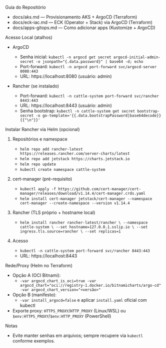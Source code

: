Guia do Repositório

- docs/aks.md — Provisionamento AKS + ArgoCD (Terraform)
- docs/eck-iac.md — ECK (Operator + Stack) via ArgoCD (Terraform)
- docs/apps-gitops.md — Como adicionar apps (Kustomize + ArgoCD)

Acesso Local (atalhos)

- ArgoCD
  - Senha inicial: `kubectl -n argocd get secret argocd-initial-admin-secret -o jsonpath="{.data.password}" | base64 -d; echo`
  - Port-forward: `kubectl -n argocd port-forward svc/argocd-server 8080:443`
  - URL: https://localhost:8080 (usuário: admin)

- Rancher (se instalado)
  - Port-forward: `kubectl -n cattle-system port-forward svc/rancher 8443:443`
  - URL: https://localhost:8443 (usuário: admin)
  - Senha bootstrap: `kubectl -n cattle-system get secret bootstrap-secret -o go-template='{{.data.bootstrapPassword|base64decode}}{{"\n"}}'`

Instalar Rancher via Helm (opcional)

1) Repositórios e namespace
   - `helm repo add rancher-latest https://releases.rancher.com/server-charts/latest`
   - `helm repo add jetstack https://charts.jetstack.io`
   - `helm repo update`
   - `kubectl create namespace cattle-system`

2) cert-manager (pré-requisito)
   - `kubectl apply -f https://github.com/cert-manager/cert-manager/releases/download/v1.14.4/cert-manager.crds.yaml`
   - `helm install cert-manager jetstack/cert-manager --namespace cert-manager --create-namespace --version v1.14.4`

3) Rancher (TLS próprio + hostname local)
   - `helm install rancher rancher-latest/rancher \
       --namespace cattle-system \
       --set hostname=127.0.0.1.sslip.io \
       --set ingress.tls.source=rancher \
       --set replicas=1`

4) Acesso
   - `kubectl -n cattle-system port-forward svc/rancher 8443:443`
   - URL: https://localhost:8443

Rede/Proxy (Helm no Terraform)

- Opção A (OCI Bitnami):
  - `-var argocd_chart_is_oci=true -var argocd_chart="oci://registry-1.docker.io/bitnamicharts/argo-cd" -var argocd_chart_version="<versão>"`
- Opção B (manifesto):
  - `-var install_argocd=false` e aplicar `install.yaml` oficial com kubectl
- Exporte proxy: `HTTPS_PROXY`/`HTTP_PROXY` (Linux/WSL) ou `$env:HTTPS_PROXY`/`$env:HTTP_PROXY` (PowerShell)

Notas

- Evite manter senhas em arquivos; sempre recupere via `kubectl` conforme exemplos.
